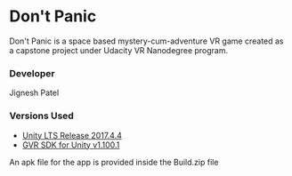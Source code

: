 # Don't Panic

Don't Panic is a space based mystery-cum-adventure VR game created as a capstone project under Udacity VR Nanodegree program.

### Developer
Jignesh Patel


### Versions Used
- [Unity LTS Release 2017.4.4](https://unity3d.com/unity/qa/lts-releases?version=2017.4)
- [GVR SDK for Unity v1.100.1](https://github.com/googlevr/gvr-unity-sdk/releases/tag/v1.100.1)



An apk file for the app is provided inside the Build.zip file




